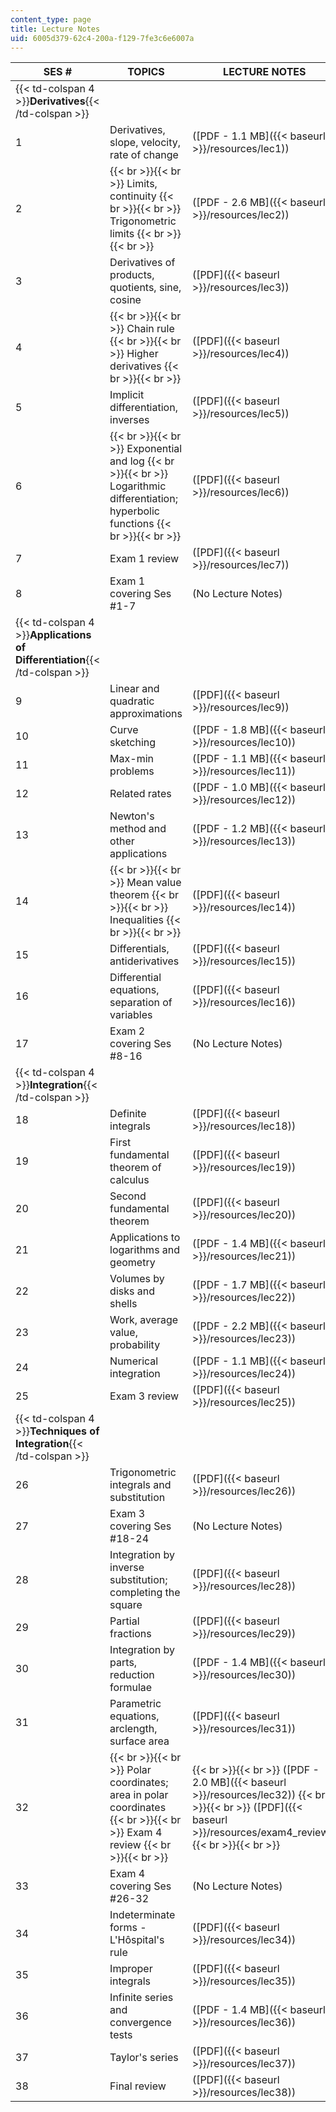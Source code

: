 ```yaml
---
content_type: page
title: Lecture Notes
uid: 6005d379-62c4-200a-f129-7fe3c6e6007a
---
```


| SES # | TOPICS | LECTURE NOTES |
| --- | --- | --- |
| {{< td-colspan 4 >}}**Derivatives**{{< /td-colspan >}} ||||
| 1 | Derivatives, slope, velocity, rate of change | ([PDF - 1.1 MB]({{< baseurl >}}/resources/lec1)) | Ses #1-7 complete ([PDF - 5.2 MB]({{< baseurl >}}/resources/unit1_sept08)) |
| 2 |  {{< br >}}{{< br >}} Limits, continuity {{< br >}}{{< br >}} Trigonometric limits {{< br >}}{{< br >}}  | ([PDF - 2.6 MB]({{< baseurl >}}/resources/lec2)) |
| 3 | Derivatives of products, quotients, sine, cosine | ([PDF]({{< baseurl >}}/resources/lec3)) |
| 4 |  {{< br >}}{{< br >}} Chain rule {{< br >}}{{< br >}} Higher derivatives {{< br >}}{{< br >}}  | ([PDF]({{< baseurl >}}/resources/lec4)) |
| 5 | Implicit differentiation, inverses | ([PDF]({{< baseurl >}}/resources/lec5)) |
| 6 |  {{< br >}}{{< br >}} Exponential and log {{< br >}}{{< br >}} Logarithmic differentiation; hyperbolic functions {{< br >}}{{< br >}}  | ([PDF]({{< baseurl >}}/resources/lec6)) |
| 7 | Exam 1 review | ([PDF]({{< baseurl >}}/resources/lec7)) |
| 8 | Exam 1 covering Ses #1-7 | (No Lecture Notes) |
| {{< td-colspan 4 >}}**Applications of Differentiation**{{< /td-colspan >}} ||||
| 9 | Linear and quadratic approximations | ([PDF]({{< baseurl >}}/resources/lec9)) | Ses #9-16 complete ([PDF - 6.9 MB]({{< baseurl >}}/resources/unit2_sept08)) |
| 10 | Curve sketching | ([PDF - 1.8 MB]({{< baseurl >}}/resources/lec10)) |
| 11 | Max-min problems | ([PDF - 1.1 MB]({{< baseurl >}}/resources/lec11)) |
| 12 | Related rates | ([PDF - 1.0 MB]({{< baseurl >}}/resources/lec12)) |
| 13 | Newton's method and other applications | ([PDF - 1.2 MB]({{< baseurl >}}/resources/lec13)) |
| 14 |  {{< br >}}{{< br >}} Mean value theorem {{< br >}}{{< br >}} Inequalities {{< br >}}{{< br >}}  | ([PDF]({{< baseurl >}}/resources/lec14)) |
| 15 | Differentials, antiderivatives | ([PDF]({{< baseurl >}}/resources/lec15)) |
| 16 | Differential equations, separation of variables | ([PDF]({{< baseurl >}}/resources/lec16)) |
| 17 | Exam 2 covering Ses #8-16 | (No Lecture Notes) |
| {{< td-colspan 4 >}}**Integration**{{< /td-colspan >}} ||||
| 18 | Definite integrals | ([PDF]({{< baseurl >}}/resources/lec18)) | Ses #18-25 complete ([PDF - 8.6 MB]({{< baseurl >}}/resources/unit3_who_sept24)) |
| 19 | First fundamental theorem of calculus | ([PDF]({{< baseurl >}}/resources/lec19)) |
| 20 | Second fundamental theorem | ([PDF]({{< baseurl >}}/resources/lec20)) |
| 21 | Applications to logarithms and geometry | ([PDF - 1.4 MB]({{< baseurl >}}/resources/lec21)) |
| 22 | Volumes by disks and shells | ([PDF - 1.7 MB]({{< baseurl >}}/resources/lec22)) |
| 23 | Work, average value, probability | ([PDF - 2.2 MB]({{< baseurl >}}/resources/lec23)) |
| 24 | Numerical integration | ([PDF - 1.1 MB]({{< baseurl >}}/resources/lec24)) |
| 25 | Exam 3 review | ([PDF]({{< baseurl >}}/resources/lec25)) |
| {{< td-colspan 4 >}}**Techniques of Integration**{{< /td-colspan >}} ||||
| 26 | Trigonometric integrals and substitution | ([PDF]({{< baseurl >}}/resources/lec26)) | Ses #26-38 complete ([PDF - 8.6 MB]({{< baseurl >}}/resources/unit4_oct3_08)) |
| 27 | Exam 3 covering Ses #18-24 | (No Lecture Notes) |
| 28 | Integration by inverse substitution; completing the square | ([PDF]({{< baseurl >}}/resources/lec28)) |
| 29 | Partial fractions | ([PDF]({{< baseurl >}}/resources/lec29)) |
| 30 | Integration by parts, reduction formulae | ([PDF - 1.4 MB]({{< baseurl >}}/resources/lec30)) |
| 31 | Parametric equations, arclength, surface area | ([PDF]({{< baseurl >}}/resources/lec31)) |
| 32 |  {{< br >}}{{< br >}} Polar coordinates; area in polar coordinates {{< br >}}{{< br >}} Exam 4 review {{< br >}}{{< br >}}  |  {{< br >}}{{< br >}} ([PDF - 2.0 MB]({{< baseurl >}}/resources/lec32)) {{< br >}}{{< br >}} ([PDF]({{< baseurl >}}/resources/exam4_review)) {{< br >}}{{< br >}}  |
| 33 | Exam 4 covering Ses #26-32 | (No Lecture Notes) |
| 34 | Indeterminate forms - L'Hôspital's rule | ([PDF]({{< baseurl >}}/resources/lec34)) |
| 35 | Improper integrals | ([PDF]({{< baseurl >}}/resources/lec35)) |
| 36 | Infinite series and convergence tests | ([PDF - 1.4 MB]({{< baseurl >}}/resources/lec36)) |
| 37 | Taylor's series | ([PDF]({{< baseurl >}}/resources/lec37)) |
| 38 | Final review | ([PDF]({{< baseurl >}}/resources/lec38))